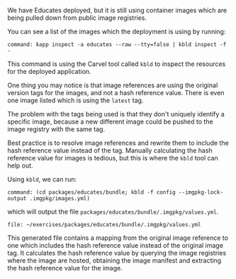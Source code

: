 We have Educates deployed, but it is still using container images which are
being pulled down from public image registries.

You can see a list of the images which the deployment is using by running:

```terminal:execute
command: kapp inspect -a educates --raw --tty=false | kbld inspect -f -
```

This command is using the Carvel tool called ``kbld`` to inspect the resources
for the deployed application.

One thing you may notice is that image references are using the original
version tags for the images, and not a hash reference value. There is even
one image listed which is using the ``latest`` tag.

The problem with the tags being used is that they don't uniquely identify
a specific image, because a new different image could be pushed to the image
registry with the same tag.

Best practice is to resolve image references and rewrite them to include the
hash reference value instead of the tag. Manually calculating the hash
reference value for images is tedious, but this is where the ``kbld`` tool can
help out.

Using ``kbld``, we can run:

```terminal:execute
command: (cd packages/educates/bundle; kbld -f config --imgpkg-lock-output .imgpkg/images.yml)
```

which will output the file ``packages/educates/bundle/.imgpkg/values.yml``.

```editor:open-file
file: ~/exercises/packages/educates/bundle/.imgpkg/values.yml
```

This generated file contains a mapping from the original image reference
to one which includes the hash reference value instead of the original image
tag. It calculates the hash reference value by querying the image registries
where the image are hosted, obtaining the image manifest and extracting the
hash reference value for the image.
